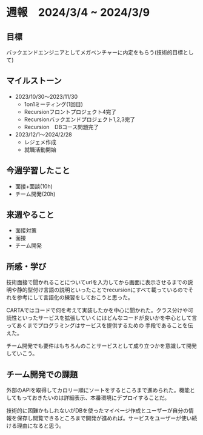 # 週報　2024/3/4 ~ 2024/3/9

## 目標
バックエンドエンジニアとしてメガベンチャーに内定をもらう(技術的目標として)


## マイルストーン
- 2023/10/30〜2023/11/30
    - 1on1ミーティング(1回目)
    - Recursionフロントプロジェクト4完了
    - Recursionバックエンドプロジェクト1,2,3完了
    - Recursion　DBコース問題完了
- 2023/12/1〜2024/2/28
    - レジェメ作成
    - 就職活動開始


## 今週学習したこと
- 面接+面談(10h)
- チーム開発(20h)

## 来週やること
- 面接対策
- 面接
- チーム開発


## 所感・学び
技術面接で聞かれることについてurlを入力してから画面に表示させるまでの説明や静的型付け言語の説明といったことでrecursionにすべて載っているのでそれを参考にして言語化の練習をしておこうと思った。

CARTAではコードで何を考えて実装したかを中心に聞かれた。クラス分けや可読性といったサービスを拡張していくにはどんなコードが良いかを中心として言ってあくまでプログラミングはサービスを提供するための
手段であることを伝えた。

チーム開発でも要件はもちろんのことサービスとして成り立つかを意識して開発していこう。


## チーム開発での課題
  外部のAPIを取得してカロリー順にソートをするところまで進められた。機能としてもっておきたいのは詳細表示、本番環境にデプロイすることだ。
  
  技術的に困難かもしれないがDBを使ったマイページ作成とユーザーが自分の情報を保存し閲覧できるところまで開発が進めれば。サービスをユーザーが使い続ける理由になると思う。

